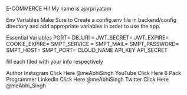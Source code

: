 E-COMMERCE 
Hi! My name is ajarpriyatam



Env Variables
Make Sure to Create a config.env file in backend/config directory and add appropriate variables in order to use the app.

Essential Variables 
PORT= 
DB_URI = 
JWT_SECRET= 
JWT_EXPIRE= 
COOKIE_EXPIRE= 
SMPT_SERVICE = 
SMPT_MAIL= 
SMPT_PASSWORD= 
SMPT_HOST= 
SMPT_PORT= 
CLOUD_NAME 
API_KEY 
API_SECRET 

fill each filed with your info respectively

Author
Instagram Click Here @meAbhiSingh YouTube Click Here 6 Pack Programmer LinkedIn Click Here @meAbhiSingh Twitter Click Here @meAbhi_Singh